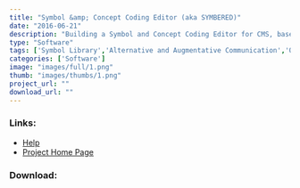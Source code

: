 ```yaml
---
title: "Symbol &amp; Concept Coding Editor (aka SYMBERED)"
date: "2016-06-21"
description: "Building a Symbol and Concept Coding Editor for CMS, based on CCF(ConceptCodingFramework)."
type: "Software"
tags: ['Symbol Library','Alternative and Augmentative Communication','Other function','Text input Projects','Communication','Symbols','Alternative Access','Learning and Education' ]
categories: ['Software']
image: "images/full/1.png"
thumb: "images/thumbs/1.png"
project_url: ""
download_url: ""
---
```



### Links:
- <a href="http://www.oatsoft.org/Software/SymBeRed/help">Help</a>
- <a href="http://www.symbolnet.org/">Project Home Page</a>

### Download:  